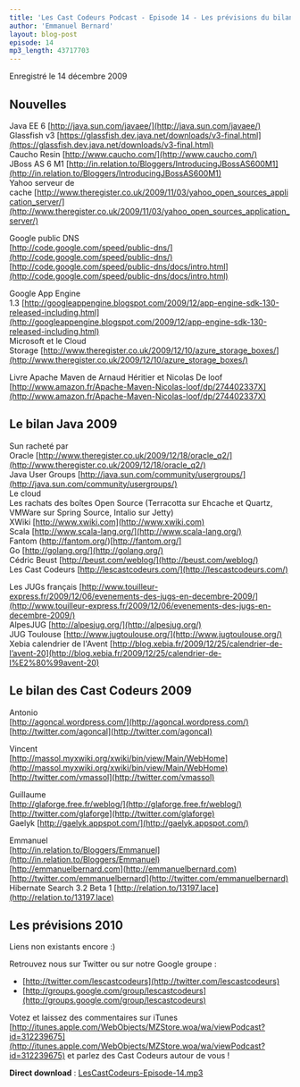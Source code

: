 ```yaml
---
title: 'Les Cast Codeurs Podcast - Episode 14 - Les prévisions du bilan et le bilan des prévisions'
author: 'Emmanuel Bernard'
layout: blog-post
episode: 14
mp3_length: 43717703
---
```

Enregistré le 14 décembre 2009

## Nouvelles
Java EE 6 [http://java.sun.com/javaee/](http://java.sun.com/javaee/)  
Glassfish v3 [https://glassfish.dev.java.net/downloads/v3-final.html](https://glassfish.dev.java.net/downloads/v3-final.html)  
Caucho Resin [http://www.caucho.com/](http://www.caucho.com/)  
JBoss AS 6 M1 [http://in.relation.to/Bloggers/IntroducingJBossAS600M1](http://in.relation.to/Bloggers/IntroducingJBossAS600M1)  
Yahoo serveur de cache [http://www.theregister.co.uk/2009/11/03/yahoo_open_sources_application_server/](http://www.theregister.co.uk/2009/11/03/yahoo_open_sources_application_server/)  

Google public DNS  
[http://code.google.com/speed/public-dns/](http://code.google.com/speed/public-dns/)  
[http://code.google.com/speed/public-dns/docs/intro.html](http://code.google.com/speed/public-dns/docs/intro.html) 

Google App Engine 1.3 [http://googleappengine.blogspot.com/2009/12/app-engine-sdk-130-released-including.html](http://googleappengine.blogspot.com/2009/12/app-engine-sdk-130-released-including.html)  
Microsoft et le Cloud Storage [http://www.theregister.co.uk/2009/12/10/azure_storage_boxes/](http://www.theregister.co.uk/2009/12/10/azure_storage_boxes/)  

Livre Apache Maven de Arnaud Héritier et Nicolas De loof   
[http://www.amazon.fr/Apache-Maven-Nicolas-loof/dp/274402337X](http://www.amazon.fr/Apache-Maven-Nicolas-loof/dp/274402337X)

## Le bilan Java 2009
Sun racheté par Oracle [http://www.theregister.co.uk/2009/12/18/oracle_q2/](http://www.theregister.co.uk/2009/12/18/oracle_q2/)  
Java User Groups [http://java.sun.com/community/usergroups/](http://java.sun.com/community/usergroups/)  
Le cloud  
Les rachats des boîtes Open Source (Terracotta sur Ehcache et Quartz, VMWare sur Spring Source, Intalio sur Jetty)  
XWiki [http://www.xwiki.com](http://www.xwiki.com)  
Scala [http://www.scala-lang.org/](http://www.scala-lang.org/)  
Fantom (http://fantom.org/)[http://fantom.org/]  
Go [http://golang.org/](http://golang.org/)  
Cédric Beust [http://beust.com/weblog/](http://beust.com/weblog/)  
Les Cast Codeurs [http://lescastcodeurs.com/](http://lescastcodeurs.com/)  

Les JUGs français [http://www.touilleur-express.fr/2009/12/06/evenements-des-jugs-en-decembre-2009/](http://www.touilleur-express.fr/2009/12/06/evenements-des-jugs-en-decembre-2009/)  
AlpesJUG [http://alpesjug.org/](http://alpesjug.org/)  
JUG Toulouse [http://www.jugtoulouse.org/](http://www.jugtoulouse.org/)  
Xebia calendrier de l'Avent [http://blog.xebia.fr/2009/12/25/calendrier-de-l’avent-20](http://blog.xebia.fr/2009/12/25/calendrier-de-l%E2%80%99avent-20)  

## Le bilan des Cast Codeurs 2009
Antonio  
[http://agoncal.wordpress.com/](http://agoncal.wordpress.com/)  
[http://twitter.com/agoncal](http://twitter.com/agoncal)

Vincent  
[http://massol.myxwiki.org/xwiki/bin/view/Main/WebHome](http://massol.myxwiki.org/xwiki/bin/view/Main/WebHome)  
[http://twitter.com/vmassol](http://twitter.com/vmassol)

Guillaume  
[http://glaforge.free.fr/weblog/](http://glaforge.free.fr/weblog/)  
[http://twitter.com/glaforge](http://twitter.com/glaforge)  
Gaelyk [http://gaelyk.appspot.com/](http://gaelyk.appspot.com/)

Emmanuel  
[http://in.relation.to/Bloggers/Emmanuel](http://in.relation.to/Bloggers/Emmanuel)  
[http://emmanuelbernard.com](http://emmanuelbernard.com)  
[http://twitter.com/emmanuelbernard](http://twitter.com/emmanuelbernard)  
Hibernate Search 3.2 Beta 1 [http://relation.to/13197.lace](http://relation.to/13197.lace)  

## Les prévisions 2010
Liens non existants encore :)

Retrouvez nous sur Twitter ou sur notre Google groupe :

- [http://twitter.com/lescastcodeurs](http://twitter.com/lescastcodeurs)
- [http://groups.google.com/group/lescastcodeurs](http://groups.google.com/group/lescastcodeurs)

Votez et laissez des commentaires sur iTunes 
[http://itunes.apple.com/WebObjects/MZStore.woa/wa/viewPodcast?id=312239675](http://itunes.apple.com/WebObjects/MZStore.woa/wa/viewPodcast?id=312239675) 
et parlez des Cast Codeurs autour de vous !

**Direct download** : [LesCastCodeurs-Episode-14.mp3](http://media.libsyn.com/media/lescastcodeurs/LesCastCodeurs-Episode-14.mp3)
